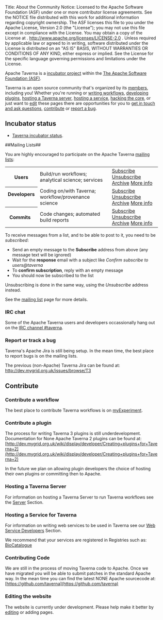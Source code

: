 Title:     About the Community
Notice:    Licensed to the Apache Software Foundation (ASF) under one
           or more contributor license agreements.  See the NOTICE file
           distributed with this work for additional information
           regarding copyright ownership.  The ASF licenses this file
           to you under the Apache License, Version 2.0 (the
           "License"); you may not use this file except in compliance
           with the License.  You may obtain a copy of the License at
           .
             http://www.apache.org/licenses/LICENSE-2.0
           .
           Unless required by applicable law or agreed to in writing,
           software distributed under the License is distributed on an
           "AS IS" BASIS, WITHOUT WARRANTIES OR CONDITIONS OF ANY
           KIND, either express or implied.  See the License for the
           specific language governing permissions and limitations
           under the License.

Apache Taverna is a [incubator project](http://incubator.apache.org/) within the 
[The Apache Software Foundation (ASF)](http://www.apache.org/).

Taverna is an open source community that's organized by its 
   [members](http://people.apache.org/committers-by-project.html#taverna), including you! 
Whether you're running or [writing workflows](#contribute-workflow), [developing plugins](#contribute-plugin), 
   [hosting a Taverna server](#contribute-server), [hosting a service](#contribute-host),
  [hacking the core](#contribute-code), or just want to [edit](#contribute-edit) these pages 
there are opportunities for you to [get in touch and ask questions](#contact), 
   [contribute](#contribute) or [report a bug](#reportbugs). 

## Incubator status

* [Taverna incubator status](http://incubator.apache.org/projects/taverna.html).

<a name="mailinglists"></a>
##Mailing Lists##

You are highly encouraged to participate on the Apache Taverna [mailing lists](/community/lists):

<table class="table table-condensed">
<tr>
  <th> Users </th>
  <td> Build/run workflows; analytical science; services</td>
  <td>
    <a class="btn btn-primary" href="mailto:users-subscribe@taverna.incubator.apache.org" role="button">Subscribe</a> 
    <a class="btn btn-default" href="mailto:users-unsubscribe@taverna.incubator.apache.org" role="button">Unsubscribe</a> 
    <a class="btn btn-default" href="http://apache-taverna-users.markmail.org/search/?q=" role="button">Archive</a> 
    <a class="btn btn-link" href="/community/lists#userstaverna" role="button">More info</a> 
  </td>
</tr>
<tr>
  <th> Developers &nbsp;</th>
  <td> Coding on/with Taverna; workflow/provenance science  &nbsp;</td>
  <td>
    <a class="btn btn-primary" href="mailto:dev-subscribe@taverna.incubator.apache.org" role="button">Subscribe</a> 
    <a class="btn btn-default" href="mailto:dev-unsubscribe@taverna.incubator.apache.org" role="button">Unsubscribe</a> 
    <a class="btn btn-default" href="http://apache-taverna-dev.markmail.org/search/?q=" role="button">Archive</a> 
    <a class="btn btn-link" href="/community/lists#devtaverna" role="button">More info</a> 
  </td>

</tr>
<tr>
  <th> Commits  &nbsp;</th>
  <td> Code changes; automated build reports  &nbsp;</td>
  <td>
    <a class="btn btn-primary" href="mailto:commits-subscribe@taverna.incubator.apache.org" role="button">Subscribe</a> 
    <a class="btn btn-default" href="mailto:commits-unsubscribe@taverna.incubator.apache.org" role="button">Unsubscribe</a> 
    <a class="btn btn-default" href="http://www.mail-archive.com/commits@taverna.incubator.apache.org/" role="button">Archive</a> 
    <a class="btn btn-link" href="/community/lists#commitstaverna" role="button">More info</a> 
  </td>
</tr>
</table>


To receive messages from a list, and to be able to post to it, you need to be *subscribed*:

 - Send an empty message to the **Subscribe** address from above (any message text will be ignored)
 - Wait for the **response** email with a subject like *Confirm subscribe to users@taverna*
 - To **confirm subscription**, reply with an empty message
 - You should now be subscribed to the list

Unsubscribing is done in the same way, using the *Unsubscribe* address instead.

See the [mailing list](/community/lists) page for more details.

### IRC chat

Some of the Apache Taverna users and developers occassionally hang out on the
[IRC channel #taverna](/community/irc). 

 
<a name="reportbugs"></a>
### Report or track a bug

Taverna's Apache Jira is still being setup.
In the mean time, the best place to report bugs is on the mailing lists.

The previous (non-Apache) Taverna Jira can be found at:
<http://dev.mygrid.org.uk/issues/browse/T3>
  
## Contribute

<a name="contribute-workflow"></a>
### Contribute a workflow

The best place to contribute Taverna workflows is on 
   [myExperiment](http://www.myexperiment.org). 

<a name="contribute-plugin"></a>
### Contribute a plugin ###
The process for writing Taverna 3 plugins is still underdevelopment.
Documentation for None Apache Taverna 2 plugins can be found at: 
[http://dev.mygrid.org.uk/wiki/display/developer/Creating+plugins+for+Taverna+2](http://dev.mygrid.org.uk/wiki/display/developer/Creating+plugins+for+Taverna+2)

In the future we plan on allowing plugin developers the choice of hosting their own plugins or committing then to Apache.

<a name="contribute-server"></a>
### Hosting a Taverna Server  
For information on hosting a Taverna Server to run Taverna workflows see the 
[Server](/documentation/server) Section.

<a name="contribute-host"></a>
### Hosting a Service for Taverna
For information on writing web services to be used in Taverna see our 
   [Web Service Developers](/documentation/web-service-developers) Section.

We recommend that your services are registered in Registries such as:
   [BioCatalogue](http://www.biocatalogue.org)

<a name="contribute-code"></a>
### Contributing Code

We are still in the process of moving Taverna code to Apache.
Once we have migrated you will be able to submit patches in the standard Apache way.
In the mean time you can find the latest NONE Apache sourcecode at:
[https://github.com/taverna](https://github.com/taverna)

<a name="contribute-edit"></a>
### Editing the website
The website is currently under development.
Please help make it better by [editing](/community/edit) or adding pages.

